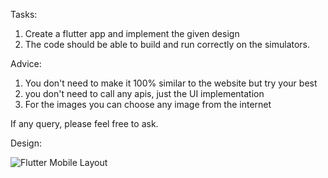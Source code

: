 Tasks:

1. Create a flutter app and implement the given design
2. The code should be able to build and run correctly on the simulators.


Advice:
1. You don't need to make it 100% similar to the website but try your best
2. you don't need to call any apis, just the UI implementation
3. For the images you can choose any image from the internet


If any query, please feel free to ask.

Design:

![Flutter Mobile Layout](flutter_mobile_layout.jpg?raw=true "Optional Title")
